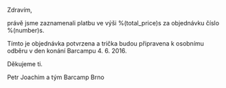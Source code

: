 Zdravím,

právě jsme zaznamenali platbu ve výši %(total_price)s za objednávku číslo %(number)s.

Tímto je objednávka potvrzena a trička budou připravena k osobnímu odběru v den konání Barcampu 4. 6. 2016.

Děkujeme ti.

Petr Joachim a tým Barcamp Brno